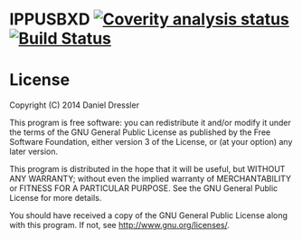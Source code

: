 # IPPUSBXD [![Coverity analysis status](https://scan.coverity.com/projects/2293/badge.svg)](https://scan.coverity.com/projects/2293) [![Build Status](https://travis-ci.org/daniel-dressler/ippusbxd.svg?branch=master)](https://travis-ci.org/daniel-dressler/ippusbxd)

License
=======
Copyright (C) 2014 Daniel Dressler

This program is free software: you can redistribute it and/or modify
it under the terms of the GNU General Public License as published by
the Free Software Foundation, either version 3 of the License, or
(at your option) any later version.

This program is distributed in the hope that it will be useful,
but WITHOUT ANY WARRANTY; without even the implied warranty of
MERCHANTABILITY or FITNESS FOR A PARTICULAR PURPOSE. See the
GNU General Public License for more details.

You should have received a copy of the GNU General Public License
along with this program. If not, see <http://www.gnu.org/licenses/>.
